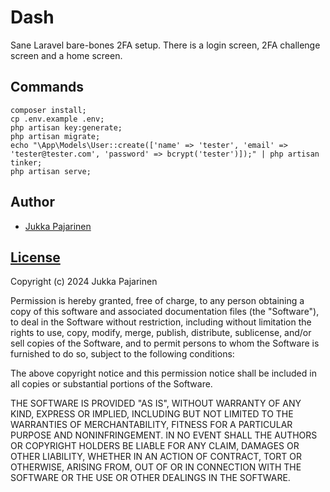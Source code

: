 # Dash

Sane Laravel bare-bones 2FA setup. There is a login screen, 2FA challenge screen and a home screen.

## Commands

```
composer install;
cp .env.example .env;
php artisan key:generate;
php artisan migrate;
echo "\App\Models\User::create(['name' => 'tester', 'email' => 'tester@tester.com', 'password' => bcrypt('tester')]);" | php artisan tinker;
php artisan serve;
```

## Author

- [Jukka Pajarinen](https://www.jukkapajarinen.com)

## [License](LICENSE.md)

Copyright (c) 2024 Jukka Pajarinen

Permission is hereby granted, free of charge, to any person obtaining a copy of this software and associated documentation files (the "Software"), to deal in the Software without restriction, including without limitation the rights to use, copy, modify, merge, publish, distribute, sublicense, and/or sell copies of the Software, and to permit persons to whom the Software is furnished to do so, subject to the following conditions:

The above copyright notice and this permission notice shall be included in all copies or substantial portions of the Software.

THE SOFTWARE IS PROVIDED "AS IS", WITHOUT WARRANTY OF ANY KIND, EXPRESS OR IMPLIED, INCLUDING BUT NOT LIMITED TO THE WARRANTIES OF MERCHANTABILITY, FITNESS FOR A PARTICULAR PURPOSE AND NONINFRINGEMENT. IN NO EVENT SHALL THE AUTHORS OR COPYRIGHT HOLDERS BE LIABLE FOR ANY CLAIM, DAMAGES OR OTHER LIABILITY, WHETHER IN AN ACTION OF CONTRACT, TORT OR OTHERWISE, ARISING FROM, OUT OF OR IN CONNECTION WITH THE SOFTWARE OR THE USE OR OTHER DEALINGS IN THE SOFTWARE.
